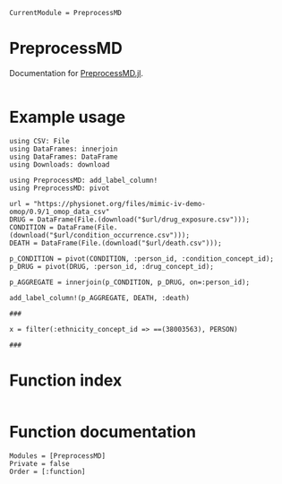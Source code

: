 ```@meta
CurrentModule = PreprocessMD
```

# PreprocessMD

Documentation for [PreprocessMD.jl](https://github.com/bcbi/PreprocessMD.jl).

```@contents
```

# Example usage

```@example
using CSV: File
using DataFrames: innerjoin
using DataFrames: DataFrame
using Downloads: download

using PreprocessMD: add_label_column!
using PreprocessMD: pivot

url = "https://physionet.org/files/mimic-iv-demo-omop/0.9/1_omop_data_csv"
DRUG = DataFrame(File.(download("$url/drug_exposure.csv")));
CONDITION = DataFrame(File.(download("$url/condition_occurrence.csv")));
DEATH = DataFrame(File.(download("$url/death.csv")));

p_CONDITION = pivot(CONDITION, :person_id, :condition_concept_id);
p_DRUG = pivot(DRUG, :person_id, :drug_concept_id);

p_AGGREGATE = innerjoin(p_CONDITION, p_DRUG, on=:person_id);

add_label_column!(p_AGGREGATE, DEATH, :death)

###

x = filter(:ethnicity_concept_id => ==(38003563), PERSON)

###

```
# Function index

```@index
```

# Function documentation

```@autodocs
Modules = [PreprocessMD]
Private = false
Order = [:function]
```
